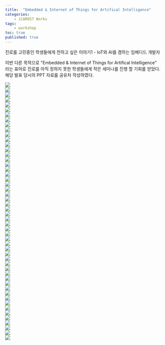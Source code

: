 ```yaml
---
title:  "Embedded & Internet of Things for Artifical Intelligence"
categories:
    - iCAROS7 Works
tags:
    - workshop
toc: true
published: true
---
```

진로를 고민중인 학생들에게 전하고 싶은 이야기1 - IoT와 AI를 겸하는 임베디드 개발자

이번 다른 목적으로 "Embedded & Internet of Things for Artifical Intelligence" 라는 표어로 진로를 아직 정하지 못한 학생들에게 작은 세미나를 진행 할 기회를 얻었다. 해당 발표 당시의 PPT 자료를 공유차 작성하였다.

![](/assets/2022-11-02-Embedded_and_IoT_for_AI/슬라이드1.png)   
![](/assets/2022-11-02-Embedded_and_IoT_for_AI/슬라이드2.png)   
![](/assets/2022-11-02-Embedded_and_IoT_for_AI/슬라이드3.png)   
![](/assets/2022-11-02-Embedded_and_IoT_for_AI/슬라이드4.png)   
![](/assets/2022-11-02-Embedded_and_IoT_for_AI/슬라이드5.png)   
![](/assets/2022-11-02-Embedded_and_IoT_for_AI/슬라이드6.png)   
![](/assets/2022-11-02-Embedded_and_IoT_for_AI/슬라이드7.png)   
![](/assets/2022-11-02-Embedded_and_IoT_for_AI/슬라이드8.png)   
![](/assets/2022-11-02-Embedded_and_IoT_for_AI/슬라이드9.png)   
![](/assets/2022-11-02-Embedded_and_IoT_for_AI/슬라이드10.png)   
![](/assets/2022-11-02-Embedded_and_IoT_for_AI/슬라이드11.png)   
![](/assets/2022-11-02-Embedded_and_IoT_for_AI/슬라이드12.png)   
![](/assets/2022-11-02-Embedded_and_IoT_for_AI/슬라이드13.png)   
![](/assets/2022-11-02-Embedded_and_IoT_for_AI/슬라이드14.png)   
![](/assets/2022-11-02-Embedded_and_IoT_for_AI/슬라이드15.png)   
![](/assets/2022-11-02-Embedded_and_IoT_for_AI/슬라이드16.png)   
![](/assets/2022-11-02-Embedded_and_IoT_for_AI/슬라이드17.png)   
![](/assets/2022-11-02-Embedded_and_IoT_for_AI/슬라이드18.png)   
![](/assets/2022-11-02-Embedded_and_IoT_for_AI/슬라이드19.png)   
![](/assets/2022-11-02-Embedded_and_IoT_for_AI/슬라이드20.png)   
![](/assets/2022-11-02-Embedded_and_IoT_for_AI/슬라이드21.png)   
![](/assets/2022-11-02-Embedded_and_IoT_for_AI/슬라이드22.png)   
![](/assets/2022-11-02-Embedded_and_IoT_for_AI/슬라이드23.png)   
![](/assets/2022-11-02-Embedded_and_IoT_for_AI/슬라이드24.png)   
![](/assets/2022-11-02-Embedded_and_IoT_for_AI/슬라이드25.png)   
![](/assets/2022-11-02-Embedded_and_IoT_for_AI/슬라이드26.png)   
![](/assets/2022-11-02-Embedded_and_IoT_for_AI/슬라이드27.png)   
![](/assets/2022-11-02-Embedded_and_IoT_for_AI/슬라이드28.png)   
![](/assets/2022-11-02-Embedded_and_IoT_for_AI/슬라이드29.png)   
![](/assets/2022-11-02-Embedded_and_IoT_for_AI/슬라이드30.png)   
![](/assets/2022-11-02-Embedded_and_IoT_for_AI/슬라이드31.png)   
![](/assets/2022-11-02-Embedded_and_IoT_for_AI/슬라이드32.png)   
![](/assets/2022-11-02-Embedded_and_IoT_for_AI/슬라이드33.png)   
![](/assets/2022-11-02-Embedded_and_IoT_for_AI/슬라이드34.png)   
![](/assets/2022-11-02-Embedded_and_IoT_for_AI/슬라이드35.png)   
![](/assets/2022-11-02-Embedded_and_IoT_for_AI/슬라이드36.png)   
![](/assets/2022-11-02-Embedded_and_IoT_for_AI/슬라이드37.png)   
![](/assets/2022-11-02-Embedded_and_IoT_for_AI/슬라이드38.png)   
![](/assets/2022-11-02-Embedded_and_IoT_for_AI/슬라이드39.png)   
![](/assets/2022-11-02-Embedded_and_IoT_for_AI/슬라이드40.png)   
![](/assets/2022-11-02-Embedded_and_IoT_for_AI/슬라이드41.png)   
![](/assets/2022-11-02-Embedded_and_IoT_for_AI/슬라이드42.png)   
![](/assets/2022-11-02-Embedded_and_IoT_for_AI/슬라이드43.png)   
![](/assets/2022-11-02-Embedded_and_IoT_for_AI/슬라이드44.png)   
![](/assets/2022-11-02-Embedded_and_IoT_for_AI/슬라이드45.png)   
![](/assets/2022-11-02-Embedded_and_IoT_for_AI/슬라이드46.png)   
![](/assets/2022-11-02-Embedded_and_IoT_for_AI/슬라이드47.png)   
![](/assets/2022-11-02-Embedded_and_IoT_for_AI/슬라이드48.png)   
![](/assets/2022-11-02-Embedded_and_IoT_for_AI/슬라이드49.png)   
![](/assets/2022-11-02-Embedded_and_IoT_for_AI/슬라이드50.png)   
![](/assets/2022-11-02-Embedded_and_IoT_for_AI/슬라이드51.png)   
![](/assets/2022-11-02-Embedded_and_IoT_for_AI/슬라이드52.png)
